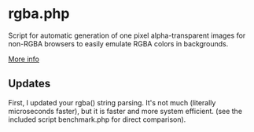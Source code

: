 # rgba.php
Script for automatic generation of one pixel alpha-transparent images for non-RGBA browsers to easily emulate RGBA colors in backgrounds.

[More info](http://leaverou.me/rgba.php/)

## Updates

First, I updated your rgba() string parsing. It's not much (literally microseconds faster), but it is faster and more system efficient. (see the included script benchmark.php for direct comparison).
